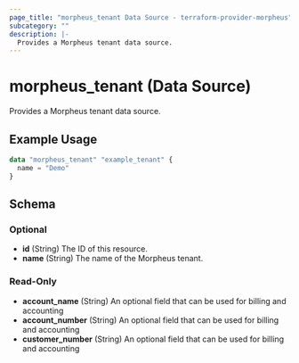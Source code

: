 ```yaml
---
page_title: "morpheus_tenant Data Source - terraform-provider-morpheus"
subcategory: ""
description: |-
  Provides a Morpheus tenant data source.
---
```


# morpheus_tenant (Data Source)

Provides a Morpheus tenant data source.

## Example Usage

```terraform
data "morpheus_tenant" "example_tenant" {
  name = "Demo"
}
```

<!-- schema generated by tfplugindocs -->
## Schema

### Optional

- **id** (String) The ID of this resource.
- **name** (String) The name of the Morpheus tenant.

### Read-Only

- **account_name** (String) An optional field that can be used for billing and accounting
- **account_number** (String) An optional field that can be used for billing and accounting
- **customer_number** (String) An optional field that can be used for billing and accounting